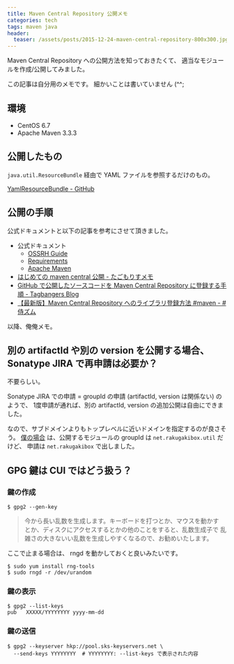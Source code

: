 ```yaml
---
title: Maven Central Repository 公開メモ
categories: tech
tags: maven java
header:
  teaser: /assets/posts/2015-12-24-maven-central-repository-800x300.jpg
---
```


Maven Central Repository への公開方法を知っておきたくて、
適当なモジュールを作成/公開してみました。

<!--more-->

この記事は自分用のメモです。
細かいことは書いていません (^^;

## 環境

* CentOS 6.7
* Apache Maven 3.3.3

## 公開したもの

`java.util.ResourceBundle` 経由で YAML ファイルを参照するだけのもの。

[YamlResourceBundle - GitHub](https://github.com/akihyro/yaml-resource-bundle)

## 公開の手順

公式ドキュメントと以下の記事を参考にさせて頂きました。

* 公式ドキュメント
  * [OSSRH Guide](http://central.sonatype.org/pages/ossrh-guide.html)
  * [Requirements](http://central.sonatype.org/pages/requirements.html)
  * [Apache Maven](http://central.sonatype.org/pages/apache-maven.html)
* [はじめての maven central 公開 - たごもりすメモ](http://tagomoris.hatenablog.com/entry/20141028/1414485679)
* [GitHub で公開したソースコードを Maven Central Repository に登録する手順 - Tagbangers Blog](https://blog.tagbangers.co.jp/ja/2015/02/27/to-register-the-source-code-that-was-published-in-github-to-maven-central-repository)
* [【最新版】Maven Central Repository へのライブラリ登録方法 #maven - #侍ズム](http://samuraism.jp/diary/2012/05/03/1336047480000.html)

以降、俺俺メモ。

## 別の artifactId や別の version を公開する場合、 Sonatype JIRA で再申請は必要か？

不要らしい。

Sonatype JIRA での申請 = groupId の申請 (artifactId, version は関係ない) のようで、
1度申請が通れば、別の artifactId, version の追加公開は自由にできました。

なので、サブドメインよりもトップレベルに近いドメインを指定するのが良さそう。
[僕の場合] は、公開するモジュールの groupId は `net.rakugakibox.util` だけど、
申請は `net.rakugakibox` で出しました。

[僕の場合]: https://issues.sonatype.org/browse/OSSRH-17374

## GPG 鍵は CUI ではどう扱う？

### 鍵の作成

```console
$ gpg2 --gen-key
```

> 今から長い乱数を生成します。キーボードを打つとか、マウスを動かす
> とか、ディスクにアクセスするとかの他のことをすると、乱数生成子で
> 乱雑さの大きないい乱数を生成しやすくなるので、お勧めいたします。

ここで止まる場合は、 rngd を動かしておくと良いみたいです。

```console
$ sudo yum install rng-tools
$ sudo rngd -r /dev/urandom
```

### 鍵の表示

```console
$ gpg2 --list-keys
pub   XXXXX/YYYYYYYY yyyy-mm-dd
```

### 鍵の送信

```console
$ gpg2 --keyserver hkp://pool.sks-keyservers.net \
  --send-keys YYYYYYYY  # YYYYYYYY: --list-keys で表示された内容
```
